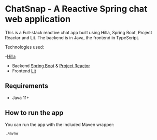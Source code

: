 # ChatSnap - A Reactive Spring chat web application

This is a Full-stack reactive chat app built using Hilla, Spring Boot, Project Reactor and Lit.
The backend is in Java, the frontend in TypeScript.

Technologies used:

 -[Hilla](https://hilla.dev)<br>
 - Backend [Spring Boot](https://spring.io/projects/spring-boot) & [Project Reactor](https://projectreactor.io/)<br>
 - Frontend [Lit](https://lit.dev)<br>

## Requirements

- Java 11+

## How to run the app

You can run the app with the included Maven wrapper:

```
./mvnw
```

